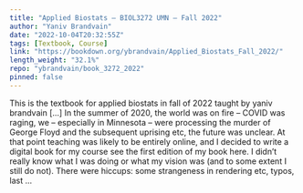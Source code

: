 ```yaml
---
title: "Applied Biostats – BIOL3272 UMN – Fall 2022"
author: "Yaniv Brandvain"
date: "2022-10-04T20:32:55Z"
tags: [Textbook, Course]
link: "https://bookdown.org/ybrandvain/Applied_Biostats_Fall_2022/"
length_weight: "32.1%"
repo: "ybrandvain/book_3272_2022"
pinned: false
---
```


This is the textbook for applied biostats in fall of 2022 taught by yaniv brandvain [...] In the summer of 2020, the world was on fire – COVID was raging, we – especially in Minnesota – were processing the murder of George Floyd and the subsequent uprising etc, the future was unclear. At that point teaching was likely to be entirely online, and I decided to write a digital book for my course see the first edition of my book here. I didn’t really know what I was doing or what my vision was (and to some extent I still do not). There were hiccups: some strangeness in rendering etc, typos, last ...
